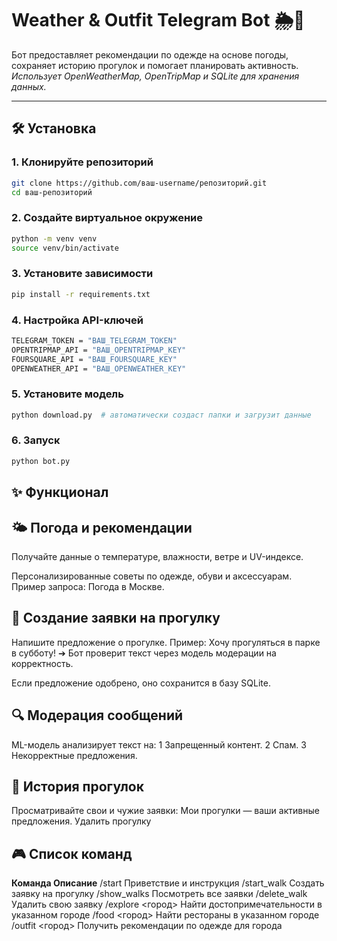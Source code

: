 # Weather & Outfit Telegram Bot 🌦️👗

Бот предоставляет рекомендации по одежде на основе погоды, сохраняет историю прогулок и помогает планировать активность.  
_Использует OpenWeatherMap, OpenTripMap и SQLite для хранения данных._

---

## 🛠 Установка

### 1. Клонируйте репозиторий
```bash
git clone https://github.com/ваш-username/репозиторий.git
cd ваш-репозиторий
```
### 2. Создайте виртуальное окружение
```bash
python -m venv venv
source venv/bin/activate
```
### 3. Установите зависимости
```bash
pip install -r requirements.txt
```
### 4. Настройка API-ключей
```bash
TELEGRAM_TOKEN = "ВАШ_TELEGRAM_TOKEN"
OPENTRIPMAP_API = "ВАШ_OPENTRIPMAP_KEY"
FOURSQUARE_API = "ВАШ_FOURSQUARE_KEY"
OPENWEATHER_API = "ВАШ_OPENWEATHER_KEY"
```
### 5. Установите модель
```bash
python download.py  # автоматически создаст папки и загрузит данные
```
### 6. Запуск
```bash
python bot.py
```

## ✨ Функционал
## 🌤️ Погода и рекомендации
Получайте данные о температуре, влажности, ветре и UV-индексе.

Персонализированные советы по одежде, обуви и аксессуарам.
Пример запроса: Погода в Москве.

## 📝 Создание заявки на прогулку
Напишите предложение о прогулке. Пример:
Хочу прогуляться в парке в субботу!
➔ Бот проверит текст через модель модерации на корректность.

Если предложение одобрено, оно сохранится в базу SQLite.

## 🔍 Модерация сообщений
ML-модель анализирует текст на:
1 Запрещенный контент.
2 Спам.
3 Некорректные предложения.

## 📖 История прогулок
Просматривайте свои и чужие заявки:
Мои прогулки — ваши активные предложения.
Удалить прогулку 

## 🎮 Список команд
**Команда	Описание**
/start	Приветствие и инструкция
/start_walk	Создать заявку на прогулку
/show_walks	Посмотреть все заявки
/delete_walk	Удалить свою заявку
/explore <город>	Найти достопримечательности в указанном городе
/food <город>	Найти рестораны в указанном городе
/outfit <город>	Получить рекомендации по одежде для города


